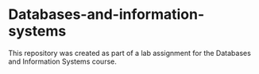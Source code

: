 # Databases-and-information-systems

This repository was created as part of a lab assignment for the Databases and Information Systems course.
